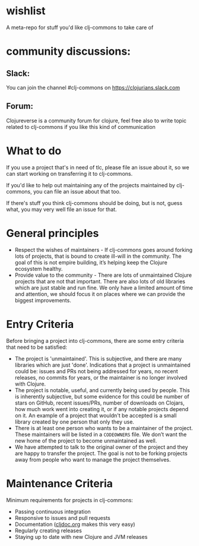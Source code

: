 # wishlist
A meta-repo for stuff you'd like clj-commons to take care of

# community discussions:

## Slack:

You can join the channel #clj-commons on https://clojurians.slack.com

## Forum:

Clojureverse is a community forum for clojure, feel free also to write topic related to clj-commons if you like this kind of communication


# What to do

If you use a project that's in need of tlc, please file an issue about it, so we can start working on transferring it to clj-commons.

If you'd like to help out maintaining any of the projects maintained by clj-commons, you can file an issue about that too.

If there's stuff you think clj-commons should be doing, but is not, guess what, you may very well file an issue for that.

# General principles

* Respect the wishes of maintainers - If clj-commons goes around forking lots of projects, that is bound to create ill-will in the community. The goal of this is not empire building, it’s helping keep the Clojure ecosystem healthy.
* Provide value to the community - There are lots of unmaintained Clojure projects that are not that important. There are also lots of old libraries which are just stable and run fine. We only have a limited amount of time and attention, we should focus it on places where we can provide the biggest improvements.

# Entry Criteria

Before bringing a project into clj-commons, there are some entry criteria that need to be satisfied:

* The project is 'unmaintained'. This is subjective, and there are many libraries which are just 'done'. Indications that a project is unmaintained could be: issues and PRs not being addressed for years, no recent releases, no commits for years, or the maintainer is no longer involved with Clojure.
* The project is notable, useful, and currently being used by people. This is inherently subjective, but some evidence for this could be number of stars on GitHub, recent issues/PRs, number of downloads on Clojars, how much work went into creating it, or if any notable projects depend on it. An example of a project that wouldn't be accepted is a small library created by one person that only they use.
* There is at least one person who wants to be a maintainer of the project. These maintainers will be listed in a `CODEOWNERS` file. We don’t want the new home of the project to become unmaintained as well.
* We have attempted to talk to the original owner of the project and they are happy to transfer the project. The goal is not to be forking projects away from people who want to manage the project themselves.

# Maintenance Criteria

Minimum requirements for projects in clj-commons:

* Passing continuous integration
* Responsive to issues and pull requests
* Documentation ([cljdoc.org](https://cljdoc.org) makes this very easy)
* Regularly creating releases
* Staying up to date with new Clojure and JVM releases

